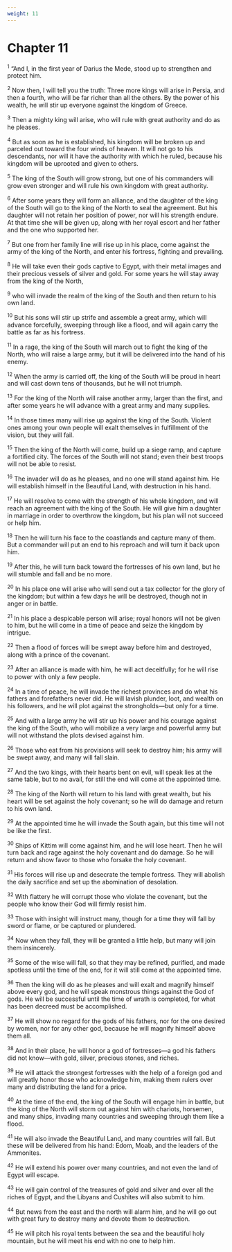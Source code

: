 ```yaml
---
weight: 11
---
```


# Chapter 11

<sup>1</sup> “And I, in the first year of Darius the Mede, stood up to strengthen and protect him. 

<sup>2</sup> Now then, I will tell you the truth: Three more kings will arise in Persia, and then a fourth, who will be far richer than all the others. By the power of his wealth, he will stir up everyone against the kingdom of Greece. 

<sup>3</sup> Then a mighty king will arise, who will rule with great authority and do as he pleases. 

<sup>4</sup> But as soon as he is established, his kingdom will be broken up and parceled out toward the four winds of heaven. It will not go to his descendants, nor will it have the authority with which he ruled, because his kingdom will be uprooted and given to others. 

<sup>5</sup> The king of the South will grow strong, but one of his commanders will grow even stronger and will rule his own kingdom with great authority. 

<sup>6</sup> After some years they will form an alliance, and the daughter of the king of the South will go to the king of the North to seal the agreement. But his daughter will not retain her position of power, nor will his strength endure. At that time she will be given up, along with her royal escort and her father and the one who supported her. 

<sup>7</sup> But one from her family line will rise up in his place, come against the army of the king of the North, and enter his fortress, fighting and prevailing. 

<sup>8</sup> He will take even their gods captive to Egypt, with their metal images and their precious vessels of silver and gold. For some years he will stay away from the king of the North, 

<sup>9</sup> who will invade the realm of the king of the South and then return to his own land. 

<sup>10</sup> But his sons will stir up strife and assemble a great army, which will advance forcefully, sweeping through like a flood, and will again carry the battle as far as his fortress. 

<sup>11</sup> In a rage, the king of the South will march out to fight the king of the North, who will raise a large army, but it will be delivered into the hand of his enemy. 

<sup>12</sup> When the army is carried off, the king of the South will be proud in heart and will cast down tens of thousands, but he will not triumph. 

<sup>13</sup> For the king of the North will raise another army, larger than the first, and after some years he will advance with a great army and many supplies. 

<sup>14</sup> In those times many will rise up against the king of the South. Violent ones among your own people will exalt themselves in fulfillment of the vision, but they will fail. 

<sup>15</sup> Then the king of the North will come, build up a siege ramp, and capture a fortified city. The forces of the South will not stand; even their best troops will not be able to resist. 

<sup>16</sup> The invader will do as he pleases, and no one will stand against him. He will establish himself in the Beautiful Land, with destruction in his hand. 

<sup>17</sup> He will resolve to come with the strength of his whole kingdom, and will reach an agreement with the king of the South. He will give him a daughter in marriage in order to overthrow the kingdom, but his plan will not succeed or help him. 

<sup>18</sup> Then he will turn his face to the coastlands and capture many of them. But a commander will put an end to his reproach and will turn it back upon him. 

<sup>19</sup> After this, he will turn back toward the fortresses of his own land, but he will stumble and fall and be no more. 

<sup>20</sup> In his place one will arise who will send out a tax collector for the glory of the kingdom; but within a few days he will be destroyed, though not in anger or in battle. 

<sup>21</sup> In his place a despicable person will arise; royal honors will not be given to him, but he will come in a time of peace and seize the kingdom by intrigue. 

<sup>22</sup> Then a flood of forces will be swept away before him and destroyed, along with a prince of the covenant. 

<sup>23</sup> After an alliance is made with him, he will act deceitfully; for he will rise to power with only a few people. 

<sup>24</sup> In a time of peace, he will invade the richest provinces and do what his fathers and forefathers never did. He will lavish plunder, loot, and wealth on his followers, and he will plot against the strongholds—but only for a time. 

<sup>25</sup> And with a large army he will stir up his power and his courage against the king of the South, who will mobilize a very large and powerful army but will not withstand the plots devised against him. 

<sup>26</sup> Those who eat from his provisions will seek to destroy him; his army will be swept away, and many will fall slain. 

<sup>27</sup> And the two kings, with their hearts bent on evil, will speak lies at the same table, but to no avail, for still the end will come at the appointed time. 

<sup>28</sup> The king of the North will return to his land with great wealth, but his heart will be set against the holy covenant; so he will do damage and return to his own land. 

<sup>29</sup> At the appointed time he will invade the South again, but this time will not be like the first. 

<sup>30</sup> Ships of Kittim will come against him, and he will lose heart. Then he will turn back and rage against the holy covenant and do damage. So he will return and show favor to those who forsake the holy covenant. 

<sup>31</sup> His forces will rise up and desecrate the temple fortress. They will abolish the daily sacrifice and set up the abomination of desolation. 

<sup>32</sup> With flattery he will corrupt those who violate the covenant, but the people who know their God will firmly resist him. 

<sup>33</sup> Those with insight will instruct many, though for a time they will fall by sword or flame, or be captured or plundered. 

<sup>34</sup> Now when they fall, they will be granted a little help, but many will join them insincerely. 

<sup>35</sup> Some of the wise will fall, so that they may be refined, purified, and made spotless until the time of the end, for it will still come at the appointed time. 

<sup>36</sup> Then the king will do as he pleases and will exalt and magnify himself above every god, and he will speak monstrous things against the God of gods. He will be successful until the time of wrath is completed, for what has been decreed must be accomplished. 

<sup>37</sup> He will show no regard for the gods of his fathers, nor for the one desired by women, nor for any other god, because he will magnify himself above them all. 

<sup>38</sup> And in their place, he will honor a god of fortresses—a god his fathers did not know—with gold, silver, precious stones, and riches. 

<sup>39</sup> He will attack the strongest fortresses with the help of a foreign god and will greatly honor those who acknowledge him, making them rulers over many and distributing the land for a price. 

<sup>40</sup> At the time of the end, the king of the South will engage him in battle, but the king of the North will storm out against him with chariots, horsemen, and many ships, invading many countries and sweeping through them like a flood. 

<sup>41</sup> He will also invade the Beautiful Land, and many countries will fall. But these will be delivered from his hand: Edom, Moab, and the leaders of the Ammonites. 

<sup>42</sup> He will extend his power over many countries, and not even the land of Egypt will escape. 

<sup>43</sup> He will gain control of the treasures of gold and silver and over all the riches of Egypt, and the Libyans and Cushites will also submit to him. 

<sup>44</sup> But news from the east and the north will alarm him, and he will go out with great fury to destroy many and devote them to destruction. 

<sup>45</sup> He will pitch his royal tents between the sea and the beautiful holy mountain, but he will meet his end with no one to help him. 


